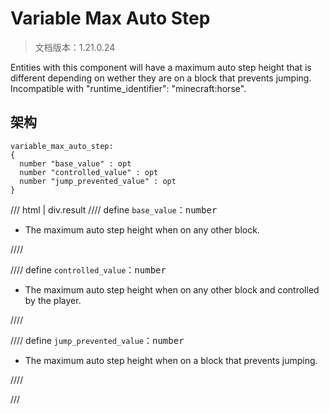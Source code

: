 # Variable Max Auto Step

> 文档版本：1.21.0.24

Entities with this component will have a maximum auto step height that is different depending on wether they are on a block that prevents jumping. Incompatible with "runtime_identifier": "minecraft:horse".

## 架构

```mcschema
variable_max_auto_step:
{
  number "base_value" : opt
  number "controlled_value" : opt
  number "jump_prevented_value" : opt
}

```

/// html | div.result
//// define
`base_value`：<samp>number</samp>

- The maximum auto step height when on any other block.


////


//// define
`controlled_value`：<samp>number</samp>

- The maximum auto step height when on any other block and controlled by the player.


////


//// define
`jump_prevented_value`：<samp>number</samp>

- The maximum auto step height when on a block that prevents jumping.


////


///

